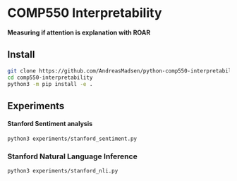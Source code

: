 # COMP550 Interpretability

**Measuring if attention is explanation with ROAR**

## Install

```bash
git clone https://github.com/AndreasMadsen/python-comp550-interpretability.git comp550-interpretability
cd comp550-interpretability
python3 -m pip install -e .
```

## Experiments

#### Stanford Sentiment analysis

```
python3 experiments/stanford_sentiment.py
```

### Stanford Natural Language Inference
```
python3 experiments/stanford_nli.py
```
